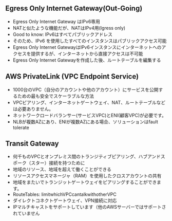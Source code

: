 ## Egress Only Internet Gateway(Out-Going)
- Egress Only Internet Gateway はIPv6専用
- NATと似たような機能だが、NATはIPv4用(Igress only)
- Good to know: IPv6はすべてパブリックアドレス
- そのため、IPv6 を使用したすべてのインスタンスはパブリックアクセス可能
- Egress Only Internet GatewayはIPv6インスタンスにインターネットへのアクセスを提供するが、インターネットから直接アクセスは不可能
- Egress Only Internet Gatewayを作成した後、ルートテーブルを編集する

## AWS PrivateLink (VPC Endpoint Service)
- 1000台のVPC（自分のアカウントや他のアカウント）にサービスを公開するための最も安全でスケーラブルな方法 
- VPCピアリング、インターネットゲートウェイ、NAT、ルートテーブルなどは必要ありません。
- ネットワークロードバランサー(サービスVPC)とENI(顧客VPC)が必要です。
- NLBが複数AZにあり、ENIが複数AZにある場合、ソリューションはfault tolerate

## Transit Gateway
- 何千ものVPCとオンプレミス間のトランジティブピアリング、ハブアンドスポーク（スター）接続を持つために
- 地域のリソース、地域を超えて働くことができる
- リソースアクセスマネージャ（RAM）を使用したクロスアカウントの共有
- 地域をまたいでトランジットゲートウェイをピアリングすることができます。
- RouteTables: limitwhichVPCcantalkwithotherVPC
- ダイレクトコネクトゲートウェイ、VPN接続に対応
- IPマルチキャストをサポートしています（他のAWSサーバーではサポートされていません
